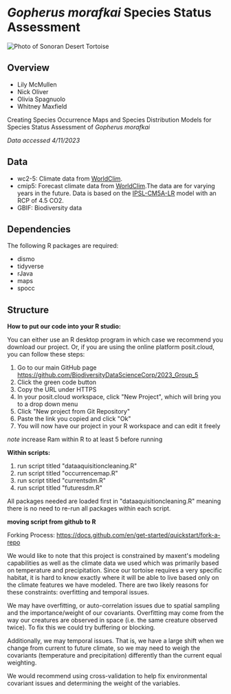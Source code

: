# *Gopherus morafkai* Species Status Assessment

![Photo of Sonoran Desert Tortoise ](https://www.arizonahighways.com/sites/default/files/2022-06/0722_Nature_tortoise.jpg) 

## Overview

-   Lily McMullen
-   Nick Oliver
-   Olivia Spagnuolo
-   Whitney Maxfield

Creating Species Occurrence Maps and Species Distribution Models for Species Status Assessment of *Gopherus morafkai*

*Data accessed 4/11/2023*

## Data 

- wc2-5: Climate data from [WorldClim](https://www.worldclim.org/).
- cmip5: Forecast climate data from [WorldClim](https://www.worldclim.org/).The data are for varying years in the future. Data is based on the  [IPSL-CM5A-LR](https://cmc.ipsl.fr/international-projects/cmip5/) model with an RCP of 4.5 CO2. 
- GBIF: Biodiversity data 


## Dependencies

The following R packages are required: 
- dismo 
- tidyverse 
- rJava 
- maps 
- spocc

## Structure

**How to put our code into your R studio:**

You can either use an R desktop program in which case we recommend you download our project. 
Or, if you are using the online platform posit.cloud, you can follow these steps: 
1. Go to our main GitHub page https://github.com/BiodiversityDataScienceCorp/2023_Group_5
2. Click the green code button 
3. Copy the URL under HTTPS
4. In your posit.cloud workspace, click "New Project", which will bring you to a drop down menu 
5. Click "New project from Git Repository"
6. Paste the link you copied and click "Ok" 
7. You will now have our project in your R workspace and can edit it freely 


*note* increase Ram within R to at least 5 before running

**Within scripts:** 

1. run script titled "dataaquisitioncleaning.R" 
2. run script titled "occurrencemap.R" 
3. run script titled "currentsdm.R" 
4. run script titled "futuresdm.R"

All packages needed are loaded first in "dataaquisitioncleaning.R" meaning there is no need to re-run all packages within each script.

**moving script from github to R**

Forking Process: <https://docs.github.com/en/get-started/quickstart/fork-a-repo>

We would like to note that this project is constrained by maxent's modeling capabilities as well as the climate data we used which was primarily based on temperature and precipitation.
Since our tortoise requires a very specific habitat, it is hard to know exactly where it will be able to live based only on the climate features we have modeled. 
There are two likely reasons for these constraints: overfitting and temporal issues. 

We may have overfitting, or auto-correlation issues due to spatial sampling and the importance/weight of our covariants. 
Overfitting may come from the way our creatures are observed in space (i.e. the same creature observed twice). To fix this we could try buffering or blocking. 

Additionally, we may temporal issues. That is, we have a large shift when we change from current to future climate, so we may need to weigh the covariants (temperature and precipitation) differently than the current equal weighting. 

We would recommend using cross-validation to help fix environmental covariant issues and determining the weight of the variables. 

